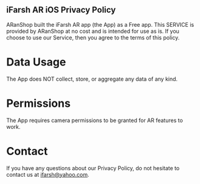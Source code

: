 ## iFarsh AR iOS Privacy Policy

ARanShop built the iFarsh AR app (the App) as a Free app. This SERVICE is provided by ARanShop at no cost and is intended for use as is. If you choose to use our Service, then you agree to the terms of this policy.

# Data Usage

The App does NOT collect, store, or aggregate any data of any kind.

# Permissions

The App requires camera permissions to be granted for AR features to work.

# Contact

If you have any questions about our Privacy Policy, do not hesitate to contact us at ifarsh@yahoo.com.

